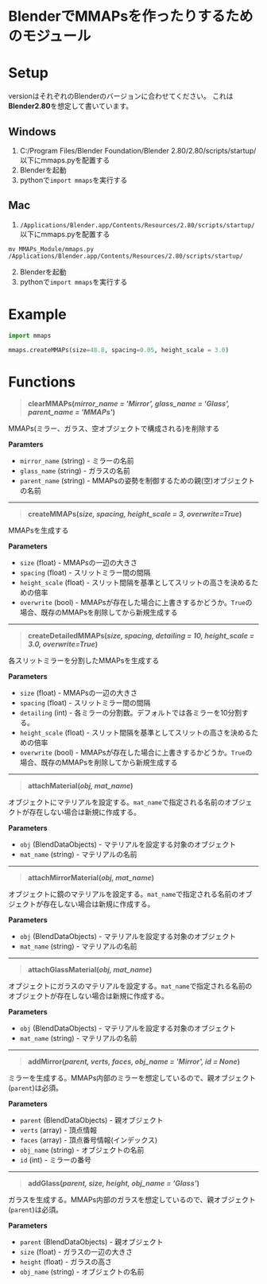 # BlenderでMMAPsを作ったりするためのモジュール

# Setup
versionはそれぞれのBlenderのバージョンに合わせてください。
これは**Blender2.80**を想定して書いています。

## Windows
1. C:/Program Files/Blender Foundation/Blender 2.80/2.80/scripts/startup/
以下にmmaps.pyを配置する
2. Blenderを起動
3. pythonで`import mmaps`を実行する

## Mac
1. `/Applications/Blender.app/Contents/Resources/2.80/scripts/startup/` 以下にmmaps.pyを配置する
```
mv MMAPs_Module/mmaps.py /Applications/Blender.app/Contents/Resources/2.80/scripts/startup/
```
2. Blenderを起動
3. pythonで`import mmaps`を実行する

# Example

```python:example.py
import mmaps

mmaps.createMMAPs(size=48.8, spacing=0.05, height_scale = 3.0)
```

# Functions

> **clearMMAPs(_mirror_name = 'Mirror', glass_name = 'Glass', parent_name = 'MMAPs'_)**

MMAPs(ミラー、ガラス、空オブジェクトで構成される)を削除する
    
**Paramters**
- `mirror_name` (string) - ミラーの名前
- `glass_name` (string) - ガラスの名前
- `parent_name` (string) - MMAPsの姿勢を制御するための親(空)オブジェクトの名前

---

> **createMMAPs(_size, spacing, height_scale = 3, overwrite=True_)**

MMAPsを生成する

**Parameters**
- `size` (float) - MMAPsの一辺の大きさ
- `spacing` (float) - スリットミラー間の間隔
- `height_scale` (float) - スリット間隔を基準としてスリットの高さを決めるための倍率
- `overwrite` (bool) - MMAPsが存在した場合に上書きするかどうか。`True`の場合、既存のMMAPsを削除してから新規生成する

---

> **createDetailedMMAPs(_size, spacing, detailing = 10, height_scale = 3.0, overwrite=True_)**

各スリットミラーを分割したMMAPsを生成する

**Parameters**
- `size` (float) - MMAPsの一辺の大きさ
- `spacing` (float) - スリットミラー間の間隔
- `detailing` (int) - 各ミラーの分割数。デフォルトでは各ミラーを10分割する。
- `height_scale` (float) - スリット間隔を基準としてスリットの高さを決めるための倍率
- `overwrite` (bool) - MMAPsが存在した場合に上書きするかどうか。`True`の場合、既存のMMAPsを削除してから新規生成する

---

> **attachMaterial(_obj, mat_name_)**

オブジェクトにマテリアルを設定する。`mat_name`で指定される名前のオブジェクトが存在しない場合は新規に作成する。

**Parameters**
- `obj` (BlendDataObjects) - マテリアルを設定する対象のオブジェクト
- `mat_name` (string) - マテリアルの名前

---

> **attachMirrorMaterial(_obj, mat_name_)**

オブジェクトに鏡のマテリアルを設定する。`mat_name`で指定される名前のオブジェクトが存在しない場合は新規に作成する。

**Parameters**
- `obj` (BlendDataObjects) - マテリアルを設定する対象のオブジェクト
- `mat_name` (string) - マテリアルの名前

---

> **attachGlassMaterial(_obj, mat_name_)**

オブジェクトにガラスのマテリアルを設定する。`mat_name`で指定される名前のオブジェクトが存在しない場合は新規に作成する。

**Parameters**
- `obj` (BlendDataObjects) - マテリアルを設定する対象のオブジェクト
- `mat_name` (string) - マテリアルの名前

---

> **addMirror(_parent, verts, faces, obj_name = 'Mirror', id = None_)**

ミラーを生成する。MMAPs内部のミラーを想定しているので、親オブジェクト(`parent`)は必須。

**Parameters**
- `parent` (BlendDataObjects) - 親オブジェクト
- `verts` (array) - 頂点情報
- `faces` (array) - 頂点番号情報(インデックス)
- `obj_name` (string) - オブジェクトの名前
- `id` (int) - ミラーの番号

---

> **addGlass(_parent, size, height, obj_name = 'Glass'_)**

ガラスを生成する。MMAPs内部のガラスを想定しているので、親オブジェクト(`parent`)は必須。

**Parameters**
- `parent` (BlendDataObjects) - 親オブジェクト
- `size` (float) - ガラスの一辺の大きさ
- `height` (float) - ガラスの高さ
- `obj_name` (string) - オブジェクトの名前


